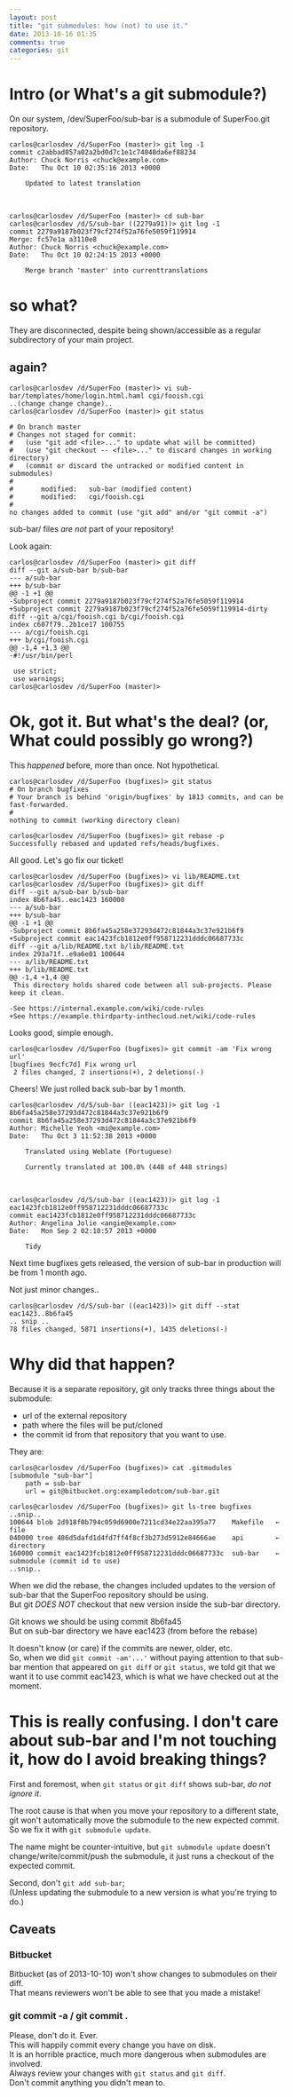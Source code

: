 ```yaml
---
layout: post
title: "git submodules: how (not) to use it."
date: 2013-10-16 01:35
comments: true
categories: git
---
```


# Intro (or What's a git submodule?)

On our system, /dev/SuperFoo/sub-bar is a submodule of SuperFoo.git repository.

    carlos@carlosdev /d/SuperFoo (master)> git log -1
    commit c2abbad057a02a2bd0d7c1e1c74048da6ef88234
    Author: Chuck Norris <chuck@example.com>
    Date:   Thu Oct 10 02:35:16 2013 +0000

        Updated to latest translation

&nbsp;

    carlos@carlosdev /d/SuperFoo (master)> cd sub-bar
    carlos@carlosdev /d/S/sub-bar ((2279a91))> git log -1
    commit 2279a9187b023f79cf274f52a76fe5059f119914
    Merge: fc57e1a a3110e8
    Author: Chuck Norris <chuck@example.com>
    Date:   Thu Oct 10 02:24:15 2013 +0000

        Merge branch 'master' into currenttranslations

# so what?

They are disconnected, despite being shown/accessible as a regular subdirectory of your main project.

## again?

    carlos@carlosdev /d/SuperFoo (master)> vi sub-bar/templates/home/login.html.haml cgi/fooish.cgi
    ..(change change change)..
    carlos@carlosdev /d/SuperFoo (master)> git status

    # On branch master
    # Changes not staged for commit:
    #   (use "git add <file>..." to update what will be committed)
    #   (use "git checkout -- <file>..." to discard changes in working directory)
    #   (commit or discard the untracked or modified content in submodules)
    #
    #       modified:   sub-bar (modified content)
    #       modified:   cgi/fooish.cgi
    #
    no changes added to commit (use "git add" and/or "git commit -a")

sub-bar/ files *are not* part of your repository!

Look again:

    carlos@carlosdev /d/SuperFoo (master)> git diff
    diff --git a/sub-bar b/sub-bar
    --- a/sub-bar
    +++ b/sub-bar
    @@ -1 +1 @@
    -Subproject commit 2279a9187b023f79cf274f52a76fe5059f119914
    +Subproject commit 2279a9187b023f79cf274f52a76fe5059f119914-dirty
    diff --git a/cgi/fooish.cgi b/cgi/fooish.cgi
    index c607f79..2b1ce17 100755
    --- a/cgi/fooish.cgi
    +++ b/cgi/fooish.cgi
    @@ -1,4 +1,3 @@
    -#!/usr/bin/perl
     
     use strict;
     use warnings;
    carlos@carlosdev /d/SuperFoo (master)> 

# Ok, got it. But what's the deal? (or, What could possibly go wrong?)

This *happened* before, more than once. Not hypothetical.

    carlos@carlosdev /d/SuperFoo (bugfixes)> git status
    # On branch bugfixes
    # Your branch is behind 'origin/bugfixes' by 1813 commits, and can be fast-forwarded.
    #
    nothing to commit (working directory clean)
    
    carlos@carlosdev /d/SuperFoo (bugfixes)> git rebase -p
    Successfully rebased and updated refs/heads/bugfixes.

All good. Let's go fix our ticket!


    carlos@carlosdev /d/SuperFoo (bugfixes)> vi lib/README.txt 
    carlos@carlosdev /d/SuperFoo (bugfixes)> git diff
    diff --git a/sub-bar b/sub-bar
    index 8b6fa45..eac1423 160000
    --- a/sub-bar
    +++ b/sub-bar
    @@ -1 +1 @@
    -Subproject commit 8b6fa45a258e37293d472c81844a3c37e921b6f9
    +Subproject commit eac1423fcb1812e0ff958712231dddc06687733c
    diff --git a/lib/README.txt b/lib/README.txt
    index 293a71f..e9a6e01 100644
    --- a/lib/README.txt
    +++ b/lib/README.txt
    @@ -1,4 +1,4 @@
     This directory holds shared code between all sub-projects. Please keep it clean.
     
    -See https://internal.example.com/wiki/code-rules
    +See https://example.thirdparty-inthecloud.net/wiki/code-rules


Looks good, simple enough.


    carlos@carlosdev /d/SuperFoo (bugfixes)> git commit -am 'Fix wrong url'
    [bugfixes 9ecfc7d] Fix wrong url
     2 files changed, 2 insertions(+), 2 deletions(-)

Cheers! We just rolled back sub-bar by 1 month.


    carlos@carlosdev /d/S/sub-bar ((eac1423))> git log -1 8b6fa45a258e37293d472c81844a3c37e921b6f9
    commit 8b6fa45a258e37293d472c81844a3c37e921b6f9
    Author: Michelle Yeoh <mi@example.com>
    Date:   Thu Oct 3 11:52:38 2013 +0000
    
        Translated using Weblate (Portuguese)
        
        Currently translated at 100.0% (448 of 448 strings)
&nbsp;

    carlos@carlosdev /d/S/sub-bar ((eac1423))> git log -1 eac1423fcb1812e0ff958712231dddc06687733c
    commit eac1423fcb1812e0ff958712231dddc06687733c
    Author: Angelina Jolie <angie@example.com>
    Date:   Mon Sep 2 02:10:57 2013 +0000
    
        Tidy

Next time bugfixes gets released, the version of sub-bar in production will be from 1 month ago.

Not just minor changes..

    carlos@carlosdev /d/S/sub-bar ((eac1423))> git diff --stat eac1423..8b6fa45
    .. snip ..
    78 files changed, 5871 insertions(+), 1435 deletions(-)

# Why did that happen?

Because it is a separate repository, git only tracks three things about the submodule:

* url of the external repository
* path where the files will be put/cloned
* the commit id from that repository that you want to use.
  
They are:

    carlos@carlosdev /d/SuperFoo (bugfixes)> cat .gitmodules
    [submodule "sub-bar"]
        path = sub-bar
        url = git@bitbucket.org:exampledotcom/sub-bar.git
    
    carlos@carlosdev /d/SuperFoo (bugfixes)> git ls-tree bugfixes
    ..snip..
    100644 blob 2d918f0b794c059d6900e7211cd34e22aa395a77    Makefile   ← file
    040000 tree 486d5dafd1d4fd7ff4f8cf3b273d5912e84666ae    api        ← directory
    160000 commit eac1423fcb1812e0ff958712231dddc06687733c  sub-bar    ← submodule (commit id to use)
    ..snip..

When we did the rebase, the changes included updates to the version of sub-bar that the SuperFoo repository should be using.  
But git *DOES NOT* checkout that new version inside the sub-bar directory.

Git knows we should be using commit 8b6fa45  
But on sub-bar directory we have eac1423 (from before the rebase)

It doesn't know (or care) if the commits are newer, older, etc.  
So, when we did `git commit -am'...'` without paying attention to that sub-bar mention that appeared on `git diff` or `git status`, we told git that we want it to use commit eac1423, which is what we have checked out at the moment.

# This is really confusing. I don't care about sub-bar and I'm not touching it, how do I avoid breaking things?

First and foremost, when `git status` or `git diff` shows sub-bar, *do not ignore it*.

The root cause is that when you move your repository to a different state, git won't automatically move the submodule to the new expected commit.  
So we fix it with `git submodule update`.

The name might be counter-intuitive, but `git submodule update` doesn't change/write/commit/push the submodule, it just runs a checkout of the expected commit.

Second, don't `git add sub-bar`;  
(Unless updating the submodule to a new version is what you're trying to do.)

## Caveats

### Bitbucket
Bitbucket (as of 2013-10-10) won't show changes to submodules on their diff.  
That means reviewers won't be able to see that you made a mistake!

### git commit -a / git commit .
Please, don't do it. Ever.  
This will happily commit every change you have on disk.  
It is an horrible practice, much more dangerous when submodules are involved.  
Always review your changes with `git status` and `git diff`.  
Don't commit anything you didn't mean to.
